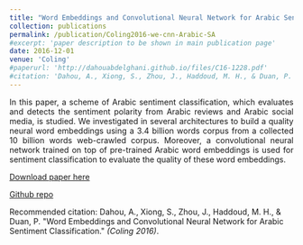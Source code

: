 ```yaml
---
title: "Word Embeddings and Convolutional Neural Network for Arabic Sentiment Classification"
collection: publications
permalink: /publication/Coling2016-we-cnn-Arabic-SA
#excerpt: 'paper description to be shown in main publication page'
date: 2016-12-01
venue: 'Coling'
#paperurl: 'http://dahouabdelghani.github.io/files/C16-1228.pdf'
#citation: 'Dahou, A., Xiong, S., Zhou, J., Haddoud, M. H., & Duan, P. &quot;Word embeddings and convolutional neural network for arabic sentiment classification.&quot; <i>Coling</i>. 1(1).'
---
```

<p style="text-align: justify">
In this paper, a scheme of Arabic sentiment classification, which evaluates and detects the sentiment polarity from Arabic reviews and Arabic social media, is studied.  We investigated in several architectures to build a quality neural word embeddings using a 3.4 billion words corpus from a collected 10 billion words web-crawled corpus.   Moreover,  a convolutional neural network trained on top of pre-trained Arabic word embeddings is used for sentiment classification to evaluate the quality of these word embeddings.

[Download paper here](http://dahouabdelghani.github.io/files/C16-1228.pdf)

[Github repo](https://github.com/dahouabdelghani/arabic_word_embeddings_CNN)


Recommended citation: Dahou, A., Xiong, S., Zhou, J., Haddoud, M. H., & Duan, P. "Word Embeddings and Convolutional Neural Network for Arabic Sentiment Classification." <i>(Coling 2016)</i>.

</p>
